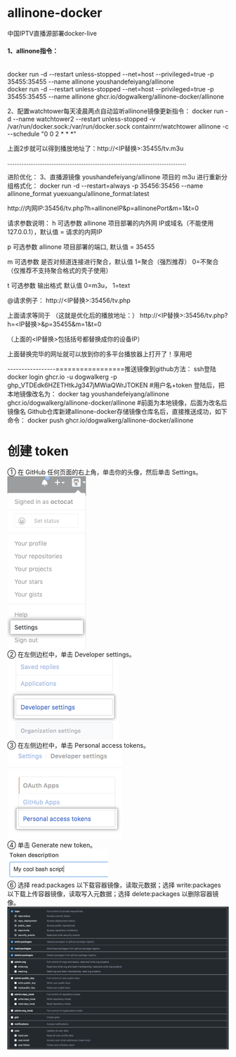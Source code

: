 # allinone-docker
中国IPTV直播源部署docker-live


#### 1、allinone指令：
<br>docker run -d --restart unless-stopped --net=host --privileged=true -p 35455:35455 --name allinone youshandefeiyang/allinone
<br>docker run -d --restart unless-stopped --net=host --privileged=true -p 35455:35455 --name allinone ghcr.io/dogwalkerg/allinone-docker/allinone

2、配置watchtower每天凌晨两点自动监听allinone镜像更新指令：
docker run -d --name watchtower2 --restart unless-stopped -v /var/run/docker.sock:/var/run/docker.sock containrrr/watchtower allinone -c --schedule "0 0 2 * * *"

上面2步就可以得到播放地址了：http://<IP替换>:35455/tv.m3u

.....................................................................................................

进阶优化：
3、直播源镜像 youshandefeiyang/allinone 项目的 m3u 进行重新分组格式化：
docker run -d --restart=always -p 35456:35456 --name allinone_format yuexuangu/allinone_format:latest


http://内网IP:35456/tv.php?h=allinoneIP&p=allinonePort&m=1&t=0

请求参数说明：
h 可选参数 allinone 项目部署的内外网 IP或域名（不能使用 127.0.0.1），默认值 = 请求的内网IP

p 可选参数 allinone 项目部署的端口, 默认值 = 35455

m 可选参数 是否对频道连接进行聚合，默认值 1=聚合（强烈推荐） 0=不聚合（仅推荐不支持聚合格式的壳子使用）

t 可选参数 输出格式 默认值 0=m3u， 1=text

@请求例子：
http://<IP替换>:35456/tv.php

上面请求等同于
（这就是优化后的播放地址：）
http://<IP替换>:35456/tv.php?h=<IP替换>&p=35455&m=1&t=0

（上面的<IP替换>包括括号都替换成你的设备IP）

上面替换完毕的网址就可以放到你的多平台播放器上打开了！享用吧

-----------------=================推送镜像到github方法：
ssh登陆   docker login ghcr.io -u dogwalkerg -p ghp_VTDEdk6HZETHtkJg347jMWiaQWrJTOKEN         #用户名+token
登陆后，把本地镜像改名为：
docker tag youshandefeiyang/allinone ghcr.io/dogwalkerg/allinone-docker/allinone               #前面为本地镜像，后面为改名后镜像名
Github仓库新建allinone-docker存储镜像仓库名后，直接推送成功，如下命令：
docker push ghcr.io/dogwalkerg/allinone-docker/allinone

# 创建 token
① 在 GitHub 任何页面的右上角，单击你的头像，然后单击 Settings。
<br>![图片描述](./1.png)
<br>② 在左侧边栏中，单击 Developer settings。
<br>![图片描述](./2.png)
<br>③ 在左侧边栏中，单击 Personal access tokens。
<br>![图片描述](./3.png)
<br>④ 单击 Generate new token。
<br>![图片描述](./5.png)
<br>⑥ 选择 read:packages 以下载容器镜像，读取元数据；选择 write:packages 以下载上传容器镜像，读取写入元数据；选择 delete:packages 以删除容器镜像。
<br>![图片描述](./4.png)
